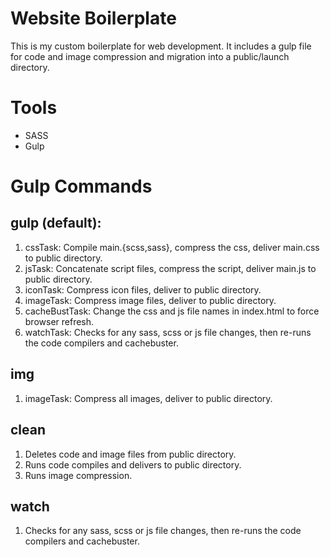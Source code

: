 # Website Boilerplate
This is my custom boilerplate for web development. It includes a gulp file for code and image compression and migration into a public/launch directory.

# Tools
- SASS
- Gulp

# Gulp Commands

## gulp (default):
1. cssTask: Compile main.{scss,sass}, compress the css, deliver main.css to public directory.
2. jsTask: Concatenate script files, compress the script, deliver main.js to public directory.
3. iconTask: Compress icon files, deliver to public directory.
4. imageTask: Compress image files, deliver to public directory.
5. cacheBustTask: Change the css and js file names in index.html to force browser refresh.
6. watchTask: Checks for any sass, scss or js file changes, then re-runs the code compilers and cachebuster.

## img
1. imageTask: Compress all images, deliver to public directory.

## clean
1. Deletes code and image files from public directory.
2. Runs code compiles and delivers to public directory.
3. Runs image compression.

## watch
1. Checks for any sass, scss or js file changes, then re-runs the code compilers and cachebuster.
